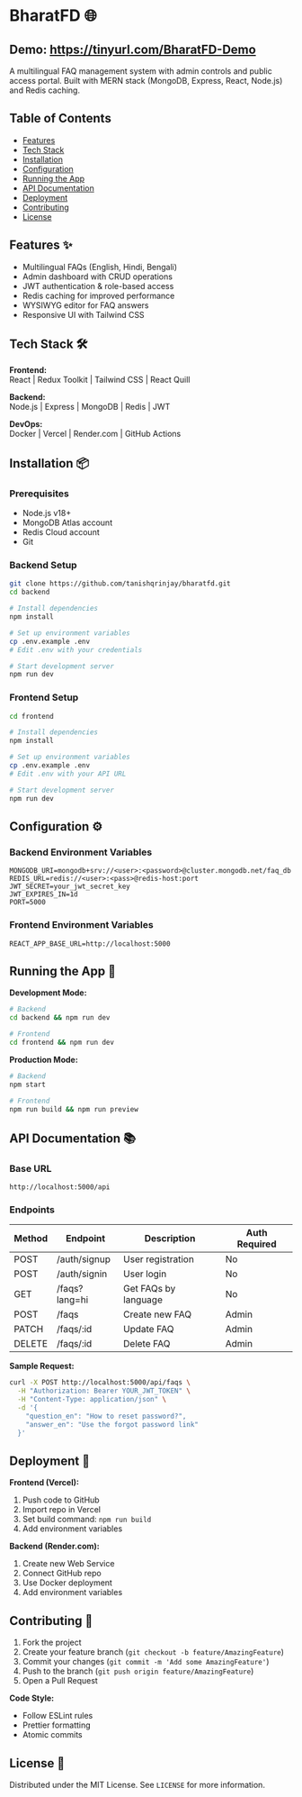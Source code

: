 # BharatFD 🌐

## Demo: https://tinyurl.com/BharatFD-Demo

A multilingual FAQ management system with admin controls and public access portal. Built with MERN stack (MongoDB, Express, React, Node.js) and Redis caching.

## Table of Contents

-   [Features](#features)
-   [Tech Stack](#tech-stack)
-   [Installation](#installation)
-   [Configuration](#configuration)
-   [Running the App](#running-the-app)
-   [API Documentation](#api-documentation)
-   [Deployment](#deployment)
-   [Contributing](#contributing)
-   [License](#license)

## Features ✨

-   Multilingual FAQs (English, Hindi, Bengali)
-   Admin dashboard with CRUD operations
-   JWT authentication & role-based access
-   Redis caching for improved performance
-   WYSIWYG editor for FAQ answers
-   Responsive UI with Tailwind CSS

## Tech Stack 🛠️

**Frontend:**  
React | Redux Toolkit | Tailwind CSS | React Quill

**Backend:**  
Node.js | Express | MongoDB | Redis | JWT

**DevOps:**  
Docker | Vercel | Render.com | GitHub Actions

## Installation 📦

### Prerequisites

-   Node.js v18+
-   MongoDB Atlas account
-   Redis Cloud account
-   Git

### Backend Setup

```bash
git clone https://github.com/tanishqrinjay/bharatfd.git
cd backend

# Install dependencies
npm install

# Set up environment variables
cp .env.example .env
# Edit .env with your credentials

# Start development server
npm run dev
```

### Frontend Setup

```bash
cd frontend

# Install dependencies
npm install

# Set up environment variables
cp .env.example .env
# Edit .env with your API URL

# Start development server
npm run dev
```

## Configuration ⚙️

### Backend Environment Variables

```env
MONGODB_URI=mongodb+srv://<user>:<password>@cluster.mongodb.net/faq_db
REDIS_URL=redis://<user>:<pass>@redis-host:port
JWT_SECRET=your_jwt_secret_key
JWT_EXPIRES_IN=1d
PORT=5000
```

### Frontend Environment Variables

```env
REACT_APP_BASE_URL=http://localhost:5000
```

## Running the App 🚀

**Development Mode:**

```bash
# Backend
cd backend && npm run dev

# Frontend
cd frontend && npm run dev
```

**Production Mode:**

```bash
# Backend
npm start

# Frontend
npm run build && npm run preview
```

## API Documentation 📚

### Base URL

`http://localhost:5000/api`

### Endpoints

| Method | Endpoint      | Description          | Auth Required |
| ------ | ------------- | -------------------- | ------------- |
| POST   | /auth/signup  | User registration    | No            |
| POST   | /auth/signin  | User login           | No            |
| GET    | /faqs?lang=hi | Get FAQs by language | No            |
| POST   | /faqs         | Create new FAQ       | Admin         |
| PATCH  | /faqs/:id     | Update FAQ           | Admin         |
| DELETE | /faqs/:id     | Delete FAQ           | Admin         |

**Sample Request:**

```bash
curl -X POST http://localhost:5000/api/faqs \
  -H "Authorization: Bearer YOUR_JWT_TOKEN" \
  -H "Content-Type: application/json" \
  -d '{
    "question_en": "How to reset password?",
    "answer_en": "Use the forgot password link"
  }'
```

## Deployment 🚀

**Frontend (Vercel):**

1. Push code to GitHub
2. Import repo in Vercel
3. Set build command: `npm run build`
4. Add environment variables

**Backend (Render.com):**

1. Create new Web Service
2. Connect GitHub repo
3. Use Docker deployment
4. Add environment variables

## Contributing 🤝

1. Fork the project
2. Create your feature branch (`git checkout -b feature/AmazingFeature`)
3. Commit your changes (`git commit -m 'Add some AmazingFeature'`)
4. Push to the branch (`git push origin feature/AmazingFeature`)
5. Open a Pull Request

**Code Style:**

-   Follow ESLint rules
-   Prettier formatting
-   Atomic commits

## License 📄

Distributed under the MIT License. See `LICENSE` for more information.
